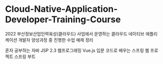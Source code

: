 # Cloud-Native-Application-Developer-Training-Course

2022 부산정보산업인력육성(클라우드) 사업에서 운영하는 클라우드 네이티브 애플리케이션 개발자 양성과정 중 진행한 수업 예제 정리

혼자 공부하는 자바
JSP 2.3 웹프로그래밍
Vue.js 입문
코드로 배우는 스프링 웹 프로젝트
스프링 부트
